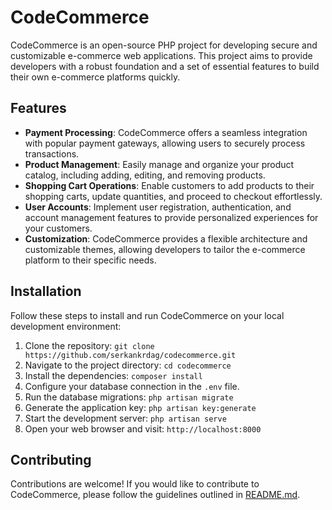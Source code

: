 # CodeCommerce 

CodeCommerce is an open-source PHP project for developing secure and customizable e-commerce web applications. This project aims to provide developers with a robust foundation and a set of essential features to build their own e-commerce platforms quickly.

## Features

- **Payment Processing**: CodeCommerce offers a seamless integration with popular payment gateways, allowing users to securely process transactions.
- **Product Management**: Easily manage and organize your product catalog, including adding, editing, and removing products.
- **Shopping Cart Operations**: Enable customers to add products to their shopping carts, update quantities, and proceed to checkout effortlessly.
- **User Accounts**: Implement user registration, authentication, and account management features to provide personalized experiences for your customers.
- **Customization**: CodeCommerce provides a flexible architecture and customizable themes, allowing developers to tailor the e-commerce platform to their specific needs.

## Installation

Follow these steps to install and run CodeCommerce on your local development environment:

1. Clone the repository: `git clone https://github.com/serkankrdag/codecommerce.git`
2. Navigate to the project directory: `cd codecommerce`
3. Install the dependencies: `composer install`
4. Configure your database connection in the `.env` file.
5. Run the database migrations: `php artisan migrate`
6. Generate the application key: `php artisan key:generate`
7. Start the development server: `php artisan serve`
8. Open your web browser and visit: `http://localhost:8000`


## Contributing

Contributions are welcome! If you would like to contribute to CodeCommerce, please follow the guidelines outlined in [README.md](README.md).

